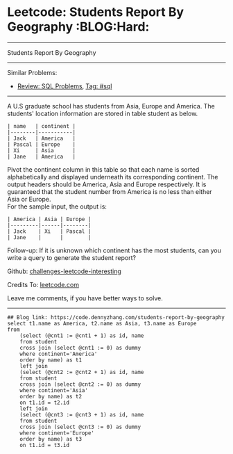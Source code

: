
# Leetcode: Students Report By Geography     :BLOG:Hard:

---

Students Report By Geography  

---

Similar Problems:  

-   [Review: SQL Problems](https://code.dennyzhang.com/review-sql), [Tag: #sql](https://code.dennyzhang.com/tag/sql)

---

A U.S graduate school has students from Asia, Europe and America. The students' location information are stored in table student as below.  

    | name   | continent |
    |--------|-----------|
    | Jack   | America   |
    | Pascal | Europe    |
    | Xi     | Asia      |
    | Jane   | America   |

Pivot the continent column in this table so that each name is sorted alphabetically and displayed underneath its corresponding continent. The output headers should be America, Asia and Europe respectively. It is guaranteed that the student number from America is no less than either Asia or Europe.  
For the sample input, the output is:  

    | America | Asia | Europe |
    |---------|------|--------|
    | Jack    | Xi   | Pascal |
    | Jane    |      |        |

Follow-up: If it is unknown which continent has the most students, can you write a query to generate the student report?  

Github: [challenges-leetcode-interesting](https://github.com/DennyZhang/challenges-leetcode-interesting/tree/master/problems/students-report-by-geography)  

Credits To: [leetcode.com](https://leetcode.com/problems/students-report-by-geography/description/)  

Leave me comments, if you have better ways to solve.  

---

    ## Blog link: https://code.dennyzhang.com/students-report-by-geography
    select t1.name as America, t2.name as Asia, t3.name as Europe
    from
        (select (@cnt1 := @cnt1 + 1) as id, name
        from student
        cross join (select @cnt1 := 0) as dummy
        where continent='America'
        order by name) as t1 
        left join
        (select (@cnt2 := @cnt2 + 1) as id, name
        from student
        cross join (select @cnt2 := 0) as dummy
        where continent='Asia'
        order by name) as t2
        on t1.id = t2.id
        left join
        (select (@cnt3 := @cnt3 + 1) as id, name
        from student
        cross join (select @cnt3 := 0) as dummy
        where continent='Europe'
        order by name) as t3
        on t1.id = t3.id

